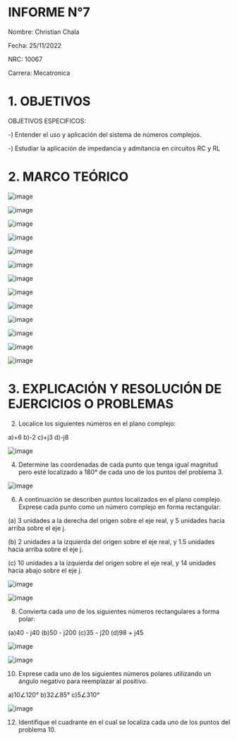 # INFORME N°7

Nombre: Christian Chala

Fecha: 25/11/2022

NRC: 10067

Carrera: Mecatronica

# 1.  OBJETIVOS

OBJETIVOS ESPECIFICOS:

-) Entender el uso y aplicación del sistema de números complejos.

-) Estudiar la aplicación de impedancia y admitancia en circuitos RC y RL

# 2.	MARCO TEÓRICO 

![image](https://user-images.githubusercontent.com/117959424/220006904-b13996ad-cd73-4a01-97a2-29ae352cf933.png)

![image](https://user-images.githubusercontent.com/117959424/220007299-1a04849f-b7bc-412b-9dba-1d2001a62754.png)

![image](https://user-images.githubusercontent.com/117959424/220007317-bd2611cf-beac-4092-85e5-2b3d5fb4d64e.png)

![image](https://user-images.githubusercontent.com/117959424/220007336-aa7f2248-b276-4d77-9d0b-89b44ada22bf.png)

![image](https://user-images.githubusercontent.com/117959424/220007353-d0c25556-486c-4275-bfcc-5be5078db706.png)

![image](https://user-images.githubusercontent.com/117959424/220007376-9dd91535-346b-425a-8e24-4c4317683600.png)

![image](https://user-images.githubusercontent.com/117959424/220007395-98c6018a-1b7e-4d2d-8a04-6cd057f715cd.png)

![image](https://user-images.githubusercontent.com/117959424/220007434-5def5eee-7e1f-452f-9d13-44a6448b2f05.png)

![image](https://user-images.githubusercontent.com/117959424/220007464-dba86128-19e5-473a-b49e-0a0e5084e6fa.png)

![image](https://user-images.githubusercontent.com/117959424/220007497-7ea93eb0-68ca-49c7-a612-703b04919a29.png)

![image](https://user-images.githubusercontent.com/117959424/220007515-0b1ed8fc-1c27-4008-ae11-ed98e1d4d707.png)

![image](https://user-images.githubusercontent.com/117959424/220007540-2fb9db0b-5fb2-4d0d-9380-85160105a862.png)

![image](https://user-images.githubusercontent.com/117959424/220007571-89754a84-cdba-448a-a6ac-25be47955960.png)

# 3.	EXPLICACIÓN Y RESOLUCIÓN DE EJERCICIOS O PROBLEMAS

2. Localice los siguientes números en el plano complejo:

a)+6 b)-2 c)+j3 d)-j8

![image](https://user-images.githubusercontent.com/117959424/220007844-c6e86987-c4e3-4859-b7aa-a80f690adf40.png)

4. Determine las coordenadas de cada punto que tenga igual magnitud pero esté localizado a 180° de cada uno de los puntos del problema 3.

![image](https://user-images.githubusercontent.com/117959424/220007920-eadffe44-11b4-4cbd-9ed7-0afc3f9e2f1a.png)

6. A continuación se describen puntos localizados en el plano complejo. Exprese cada punto como un número complejo en forma rectangular:

(a) 3 unidades a la derecha del origen sobre el eje real, y 5 unidades hacia arriba sobre el eje j.

(b) 2 unidades a la izquierda del origen sobre el eje real, y 1.5 unidades hacia arriba sobre el eje j.

(c) 10 unidades a la izquierda del origen sobre el eje real, y 14 unidades hacia abajo sobre el eje j.

![image](https://user-images.githubusercontent.com/117959424/220007991-0ea83f1a-d47d-46ea-b4f7-7ac7a66fa31a.png)

![image](https://user-images.githubusercontent.com/117959424/220008008-31102bf4-3579-4cc3-a67b-3ce589fab095.png)

8. Convierta cada uno de los siguientes números rectangulares a forma polar:

(a)40 - j40 (b)50 - j200 (c)35 - j20 (d)98 + j45

![image](https://user-images.githubusercontent.com/117959424/220008102-c07f8df5-d630-479e-8b24-81dfb004ad50.png)

![image](https://user-images.githubusercontent.com/117959424/220008109-7a5ac144-c6c0-417d-b392-33551248a2a1.png)

10. Exprese cada uno de los siguientes números polares utilizando un ángulo negativo para reemplazar al
positivo.

a)10∠120° b)32∠85° c)5∠310°

![image](https://user-images.githubusercontent.com/117959424/220008275-24a2fa81-97af-4c5b-8d26-4c9bc5f1f734.png)

12. Identifique el cuadrante en el cual se localiza cada uno de los puntos del problema 10.





